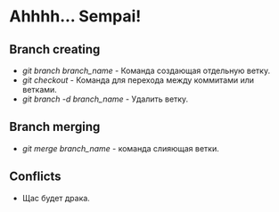 # Ahhhh... Sempai!

## Branch creating 

* *git branch branch_name* - Команда создающая отдельную ветку.
* *git checkout* - Команда для перехода между коммитами или ветками.
* *git branch -d branch_name* - Удалить ветку.

## Branch merging

* *git merge branch_name* - команда слияющая ветки.

## Conflicts

 * Щас будет драка.